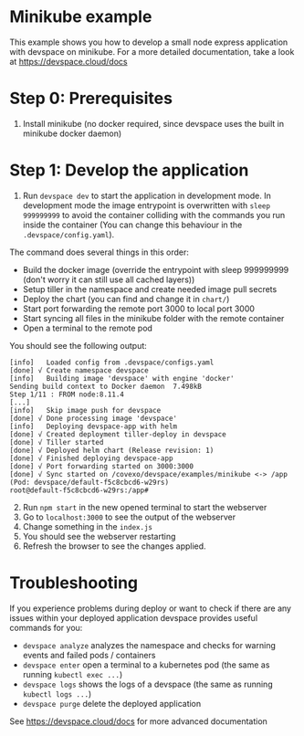 # Minikube example

This example shows you how to develop a small node express application with devspace on minikube. For a more detailed documentation, take a look at https://devspace.cloud/docs

# Step 0: Prerequisites

1. Install minikube (no docker required, since devspace uses the built in minikube docker daemon)

# Step 1: Develop the application

1. Run `devspace dev` to start the application in development mode. In development mode the image entrypoint is overwritten with `sleep 999999999` to avoid the container colliding with the commands you run inside the container (You can change this behaviour in the `.devspace/config.yaml`).

The command does several things in this order:
- Build the docker image (override the entrypoint with sleep 999999999 (don't worry it can still use all cached layers))
- Setup tiller in the namespace and create needed image pull secrets
- Deploy the chart (you can find and change it in `chart/`)
- Start port forwarding the remote port 3000 to local port 3000
- Start syncing all files in the minikube folder with the remote container
- Open a terminal to the remote pod

You should see the following output:
```
[info]   Loaded config from .devspace/configs.yaml
[done] √ Create namespace devspace                
[info]   Building image 'devspace' with engine 'docker'
Sending build context to Docker daemon  7.498kB
Step 1/11 : FROM node:8.11.4
[...]
[info]   Skip image push for devspace
[done] √ Done processing image 'devspace'
[info]   Deploying devspace-app with helm
[done] √ Created deployment tiller-deploy in devspace
[done] √ Tiller started                     
[done] √ Deployed helm chart (Release revision: 1)                    
[done] √ Finished deploying devspace-app
[done] √ Port forwarding started on 3000:3000           
[done] √ Sync started on /covexo/devspace/examples/minikube <-> /app (Pod: devspace/default-f5c8cbcd6-w29rs)
root@default-f5c8cbcd6-w29rs:/app#
```
2. Run `npm start` in the new opened terminal to start the webserver
3. Go to `localhost:3000` to see the output of the webserver
4. Change something in the `index.js`
5. You should see the webserver restarting
6. Refresh the browser to see the changes applied.

# Troubleshooting 

If you experience problems during deploy or want to check if there are any issues within your deployed application devspace provides useful commands for you:
- `devspace analyze` analyzes the namespace and checks for warning events and failed pods / containers
- `devspace enter` open a terminal to a kubernetes pod (the same as running `kubectl exec ...`)
- `devspace logs` shows the logs of a devspace (the same as running `kubectl logs ...`)
- `devspace purge` delete the deployed application

See https://devspace.cloud/docs for more advanced documentation
